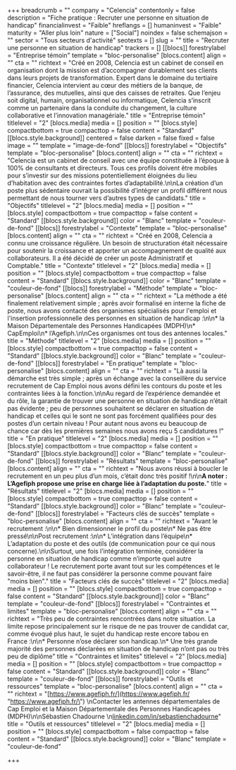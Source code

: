 +++
breadcrumb = ""
company = "Celencia"
contentonly = false
description = "Fiche pratique : Recruter une personne en situation de handicap"
financialinvest = "Faible"
hreflangs = []
humaninvest = "Faible"
maturity = "Aller plus loin"
nature = ["Social"]
noindex = false
schemajson = ""
sector = "Tous secteurs d'activité"
seotexts = []
slug = ""
title = "Recruter une personne en situation de handicap"
trackers = []
[[blocs]]
forestrylabel = "Entreprise témoin"
template = "bloc-personalise"
[blocs.content]
align = ""
cta = ""
richtext = "Créé en 2008, Celencia est un cabinet de conseil en organisation dont la mission est d’accompagner durablement ses clients dans leurs projets de transformation. Expert dans le domaine du tertiaire financier, Celencia intervient au cœur des métiers de la banque, de l’assurance, des mutuelles, ainsi que des caisses de retraites. Que l’enjeu soit digital, humain, organisationnel ou informatique, Celencia s’inscrit comme un partenaire dans la conduite du changement, la culture collaborative et l’innovation managériale."
title = "Entreprise témoin"
titlelevel = "2"
[blocs.media]
media = []
position = ""
[blocs.style]
compactbottom = true
compacttop = false
content = "Standard"
[[blocs.style.background]]
centered = false
darken = false
fixed = false
image = ""
template = "image-de-fond"
[[blocs]]
forestrylabel = "Objectifs"
template = "bloc-personalise"
[blocs.content]
align = ""
cta = ""
richtext = "Celencia est un cabinet de conseil avec une équipe constituée à l’époque à 100% de consultants et directeurs. Tous ces profils doivent être mobiles pour s’investir sur des missions potentiellement éloignées du lieu d’habitation avec des contraintes fortes d’adaptabilité.\n\nLa création d’un poste plus sédentaire ouvrait la possibilité d’intégrer un profil différent nous permettant de nous tourner vers d’autres types de candidats."
title = "Objectifs"
titlelevel = "2"
[blocs.media]
media = []
position = ""
[blocs.style]
compactbottom = true
compacttop = false
content = "Standard"
[[blocs.style.background]]
color = "Blanc"
template = "couleur-de-fond"
[[blocs]]
forestrylabel = "Contexte"
template = "bloc-personalise"
[blocs.content]
align = ""
cta = ""
richtext = "Créé en 2008, Celencia a connu une croissance régulière. Un besoin de structuration était nécessaire pour soutenir la croissance et apporter un accompagnement de qualité aux collaborateurs. Il a été décidé de créer un poste Administratif et Comptable."
title = "Contexte"
titlelevel = "2"
[blocs.media]
media = []
position = ""
[blocs.style]
compactbottom = true
compacttop = false
content = "Standard"
[[blocs.style.background]]
color = "Blanc"
template = "couleur-de-fond"
[[blocs]]
forestrylabel = "Méthode"
template = "bloc-personalise"
[blocs.content]
align = ""
cta = ""
richtext = "La méthode a été finalement relativement simple ; après avoir formalisé en interne la fiche de poste, nous avons contacté des organismes spécialisés pour l'emploi et l'insertion professionnelle des personnes en situation de handicap :\n\n* la Maison Départementale des Personnes Handicapées (MDPH)\n* CapEmploi\n* l’Agefiph.\n\nCes organismes ont tous des antennes locales."
title = "Méthode"
titlelevel = "2"
[blocs.media]
media = []
position = ""
[blocs.style]
compactbottom = true
compacttop = false
content = "Standard"
[[blocs.style.background]]
color = "Blanc"
template = "couleur-de-fond"
[[blocs]]
forestrylabel = "En pratique"
template = "bloc-personalise"
[blocs.content]
align = ""
cta = ""
richtext = "Là aussi la démarche est très simple ; après un échange avec la conseillère du service recrutement de Cap Emploi nous avons défini les contours du poste et les contraintes liées à la fonction.\n\nAu regard de l’expérience demandée et du rôle, la garantie de trouver une personne en situation de handicap n’était pas évidente ; peu de personnes souhaitent se déclarer en situation de handicap et celles qui le sont ne sont pas forcément qualifiées pour des postes d’un certain niveau ! Pour autant nous avons eu beaucoup de chance car dès les premières semaines nous avons reçu 5 candidatures !"
title = "En pratique"
titlelevel = "2"
[blocs.media]
media = []
position = ""
[blocs.style]
compactbottom = true
compacttop = false
content = "Standard"
[[blocs.style.background]]
color = "Blanc"
template = "couleur-de-fond"
[[blocs]]
forestrylabel = "Résultats"
template = "bloc-personalise"
[blocs.content]
align = ""
cta = ""
richtext = "Nous avons réussi à boucler le recrutement en un peu plus d’un mois, c’était donc très positif !\n\n**A noter : L’Agefiph propose une prise en charge liée à l’adaptation du poste.**"
title = "Résultats"
titlelevel = "2"
[blocs.media]
media = []
position = ""
[blocs.style]
compactbottom = true
compacttop = false
content = "Standard"
[[blocs.style.background]]
color = "Blanc"
template = "couleur-de-fond"
[[blocs]]
forestrylabel = "Facteurs clés de succès"
template = "bloc-personalise"
[blocs.content]
align = ""
cta = ""
richtext = "Avant le recrutement :\n\n* Bien dimensionner le profil du poste\n* Ne pas être pressé\n\nPost recrutement :\n\n* L’intégration dans l’équipe\n* L’adaptation du poste et des outils (de communication pour ce qui nous concerne).\n\nSurtout, une fois l’intégration terminée, considérer la personne en situation de handicap comme n’importe quel autre collaborateur ! Le recrutement porte avant tout sur les compétences et le savoir-être, il ne faut pas considérer la personne comme pouvant faire \"moins bien\"."
title = "Facteurs clés de succès"
titlelevel = "2"
[blocs.media]
media = []
position = ""
[blocs.style]
compactbottom = true
compacttop = false
content = "Standard"
[[blocs.style.background]]
color = "Blanc"
template = "couleur-de-fond"
[[blocs]]
forestrylabel = "Contraintes et limites"
template = "bloc-personalise"
[blocs.content]
align = ""
cta = ""
richtext = "Très peu de contraintes rencontrées dans notre situation. La limite repose principalement sur le risque de ne pas trouver de candidat car, comme évoqué plus haut, le sujet du handicap reste encore tabou en France :\n\n* Personne n’ose déclarer son handicap.\n* Une très grande majorité des personnes déclarées en situation de handicap n’ont pas ou très peu de diplôme"
title = "Contraintes et limites"
titlelevel = "2"
[blocs.media]
media = []
position = ""
[blocs.style]
compactbottom = true
compacttop = false
content = "Standard"
[[blocs.style.background]]
color = "Blanc"
template = "couleur-de-fond"
[[blocs]]
forestrylabel = "Outils et ressources"
template = "bloc-personalise"
[blocs.content]
align = ""
cta = ""
richtext = "[https://www.agefiph.fr/](https://www.agefiph.fr/ \"https://www.agefiph.fr/\")  \nContacter les antennes départementales de Cap Emploi et la Maison Départementale des Personnes Handicapées (MDPH)\n\nSébastien Chadourne  \n[linkedin.com/in/sebastienchadourne](https://www.linkedin.com/in/sebastienchadourne)"
title = "Outils et ressources"
titlelevel = "2"
[blocs.media]
media = []
position = ""
[blocs.style]
compactbottom = false
compacttop = false
content = "Standard"
[[blocs.style.background]]
color = "Blanc"
template = "couleur-de-fond"

+++
